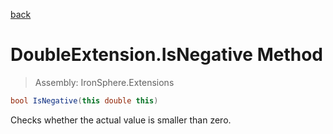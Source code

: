﻿

[back](/IronSphere.Extensions/types/DoubleExtension)

# DoubleExtension.IsNegative Method

> Assembly: IronSphere.Extensions

```csharp
bool IsNegative(this double this)
```

Checks whether the actual value is smaller than zero.

 